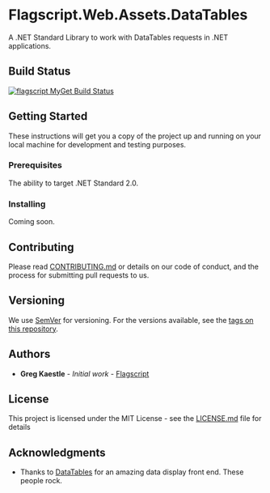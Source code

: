 # Flagscript.Web.Assets.DataTables

A .NET Standard Library to work with DataTables requests in .NET applications.

## Build Status
[![flagscript MyGet Build Status](https://www.myget.org/BuildSource/Badge/flagscript?identifier=71873cce-9dd9-4022-be84-5fdc08303021)](https://www.myget.org/)

## Getting Started

These instructions will get you a copy of the project up and running on your local machine for development and testing purposes.

### Prerequisites

The ability to target .NET Standard 2.0.

### Installing

Coming soon.

## Contributing

Please read [CONTRIBUTING.md](CONTRIBUTING.md) or details on our code of conduct, and the process for submitting pull requests to us.

## Versioning

We use [SemVer](http://semver.org/) for versioning. For the versions available, see the [tags on this repository](https://github.com/flagscript/Flagscript.Web.Assets.DataTables/tags). 

## Authors

* **Greg Kaestle** - *Initial work* - [Flagscript](https://github.com/Flagscript)

## License

This project is licensed under the MIT License - see the [LICENSE.md](LICENSE.md) file for details

## Acknowledgments

* Thanks to [DataTables](https://datatables.net) for an amazing data display front end. These people rock.
